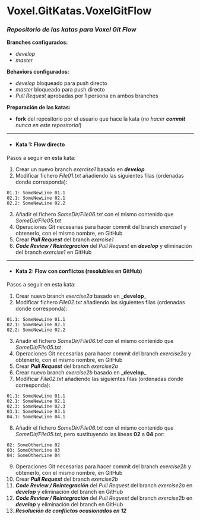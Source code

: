 # Voxel.GitKatas.VoxelGitFlow

### *Repositorio de las katas para Voxel Git Flow*

**Branches configurados:**
- *develop*
- *master*

**Behaviors configurados:**
- *develop* bloqueado para push directo
- *master* bloqueado para push directo
- *Pull Request* aprobadas por 1 persona en ambos branches

**Preparación de las katas:**

- **fork** del repositorio por el usuario que hace la kata (*no hacer **_commit_** nunca en este repositorio!*)

***

* #### Kata 1: Flow directo
Pasos a seguir en esta kata:
1. Crear un nuevo branch *exercise1* basado en **_develop_**
2. Modificar fichero *File01.txt* añadiendo las siguientes filas (ordenadas donde corresponda):

```
01.1: SomeNewLine 01.1
02.1: SomeNewLine 02.1
02.2: SomeNewLine 02.2
```

3. Añadir el fichero *SomeDir/File06.txt* con el mismo contenido que *SomeDir/File05.txt*
4. Operaciones Git necesarias para hacer commit del branch *exercise1* y obtenerlo, con el mismo nombre, en GitHub
5. Crear **_Pull Request_** del branch *exercise1*
6. **_Code Review / Reintegración_** del *Pull Request* en **_develop_** y eliminación del branch *exercise1* en GitHub

***

* #### Kata 2: Flow con conflictos (resolubles en GitHub)
Pasos a seguir en esta kata:
1. Crear nuevo branch *exercise2a* basado en **_develop**_
2. Modificar fichero *File02.txt* añadiendo las siguientes filas (ordenadas donde corresponda):

```
01.1: SomeNewLine 01.1
02.1: SomeNewLine 02.1
02.2: SomeNewLine 02.2
```

3. Añadir el fichero *SomeDir/File06.txt* con el mismo contenido que *SomeDir/File05.txt*
4. Operaciones Git necesarias para hacer commit del branch *exercise2a* y obtenerlo, con el mismo nombre, en GitHub
5. Crear **_Pull Request_** del branch *exercise2a*
6. Crear nuevo branch *exercise2b* basado en **_develop**_
7. Modificar *File02.txt* añadiendo las siguientes filas (ordenadas donde corresponda):

```
01.1: SomeNewLine 01.1
02.1: SomeNewLine 02.1
02.3: SomeNewLine 02.3
03.1: SomeNewLine 03.1
04.1: SomeNewLine 04.1
```

8. Añadir el fichero *SomeDir/File06.txt* con el mismo contenido que *SomeDir/File05.txt*, pero sustituyendo las líneas **02** a **04** por:

```
02: SomeOtherLine 02
03: SomeOtherLine 03
04: SomeOtherLine 04
```

9. Operaciones Git necesarias para hacer commit del branch *exercise2b* y obtenerlo, con el mismo nombre, en GitHub
10. Crear **_Pull Request_** del branch *exercise2b*
11. **_Code Review / Reintegración_** del *Pull Request* del branch *exercise2a* en **_develop_** y eliminación del branch en GitHub
12. **_Code Review / Reintegración_** del *Pull Request* del branch *exercise2b* en **_develop_** y eliminación del branch en GitHub
13. **_Resolución de conflictos ocasionados en 12_**

